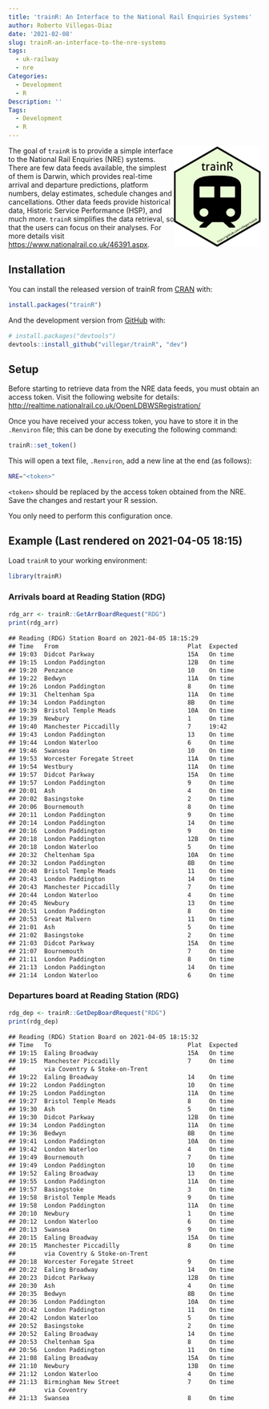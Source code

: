 ```yaml
---
title: 'trainR: An Interface to the National Rail Enquiries Systems'
author: Roberto Villegas-Diaz
date: '2021-02-08'
slug: trainR-an-interface-to-the-nre-systems
tags:
  - uk-railway
  - nre
Categories:
  - Development
  - R
Description: ''
Tags:
  - Development
  - R
---
```


<img src="https://raw.githubusercontent.com/villegar/trainR/main/inst/images/logo.png" alt="logo" align="right" height=200px/>

The goal of `trainR` is to provide a simple interface to the 
National Rail Enquiries (NRE) systems. There are few data feeds 
available, the simplest of them is Darwin, which provides real-time 
arrival and departure predictions, platform numbers, delay estimates, 
schedule changes and cancellations. Other data feeds provide historical 
data, Historic Service Performance (HSP), and much more. `trainR` 
simplifies the data retrieval, so that the users can focus on their 
analyses. For more details visit 
https://www.nationalrail.co.uk/46391.aspx.

## Installation

You can install the released version of trainR from [CRAN](https://CRAN.R-project.org) with:

``` r
install.packages("trainR")
```

And the development version from [GitHub](https://github.com/) with:

``` r
# install.packages("devtools")
devtools::install_github("villegar/trainR", "dev")
```

## Setup
Before starting to retrieve data from the NRE data feeds, you must obtain an access token. 
Visit the following website for details: http://realtime.nationalrail.co.uk/OpenLDBWSRegistration/

Once you have received your access token, you have to store it in the `.Renviron` file; this can be 
done by executing the following command:


```r
trainR::set_token()
```

This will open a text file, `.Renviron`, add a new line at the end (as follows):

```bash
NRE="<token>"
```

`<token>` should be replaced by the access token obtained from the NRE. Save the changes and restart 
your R session.

You only need to perform this configuration once.

## Example (Last rendered on 2021-04-05 18:15)

Load `trainR` to your working environment:

```r
library(trainR)
```

### Arrivals board at Reading Station (RDG)


```r
rdg_arr <- trainR::GetArrBoardRequest("RDG")
print(rdg_arr)
```

```
## Reading (RDG) Station Board on 2021-04-05 18:15:29
## Time   From                                    Plat  Expected
## 19:03  Didcot Parkway                          15A   On time
## 19:15  London Paddington                       12B   On time
## 19:20  Penzance                                10    On time
## 19:22  Bedwyn                                  11A   On time
## 19:26  London Paddington                       8     On time
## 19:31  Cheltenham Spa                          11A   On time
## 19:34  London Paddington                       8B    On time
## 19:39  Bristol Temple Meads                    10A   On time
## 19:39  Newbury                                 1     On time
## 19:40  Manchester Piccadilly                   7     19:42
## 19:43  London Paddington                       13    On time
## 19:44  London Waterloo                         6     On time
## 19:46  Swansea                                 10    On time
## 19:53  Worcester Foregate Street               11A   On time
## 19:54  Westbury                                11A   On time
## 19:57  Didcot Parkway                          15A   On time
## 19:57  London Paddington                       9     On time
## 20:01  Ash                                     4     On time
## 20:02  Basingstoke                             2     On time
## 20:06  Bournemouth                             8     On time
## 20:11  London Paddington                       9     On time
## 20:14  London Paddington                       14    On time
## 20:16  London Paddington                       9     On time
## 20:18  London Paddington                       12B   On time
## 20:18  London Waterloo                         5     On time
## 20:32  Cheltenham Spa                          10A   On time
## 20:32  London Paddington                       8B    On time
## 20:40  Bristol Temple Meads                    11    On time
## 20:43  London Paddington                       14    On time
## 20:43  Manchester Piccadilly                   7     On time
## 20:44  London Waterloo                         4     On time
## 20:45  Newbury                                 13    On time
## 20:51  London Paddington                       8     On time
## 20:53  Great Malvern                           11    On time
## 21:01  Ash                                     5     On time
## 21:02  Basingstoke                             2     On time
## 21:03  Didcot Parkway                          15A   On time
## 21:07  Bournemouth                             7     On time
## 21:11  London Paddington                       8     On time
## 21:13  London Paddington                       14    On time
## 21:14  London Waterloo                         6     On time
```

### Departures board at Reading Station (RDG)


```r
rdg_dep <- trainR::GetDepBoardRequest("RDG")
print(rdg_dep)
```

```
## Reading (RDG) Station Board on 2021-04-05 18:15:32
## Time   To                                      Plat  Expected
## 19:15  Ealing Broadway                         15A   On time
## 19:15  Manchester Piccadilly                   7     On time
##        via Coventry & Stoke-on-Trent           
## 19:22  Ealing Broadway                         14    On time
## 19:22  London Paddington                       10    On time
## 19:25  London Paddington                       11A   On time
## 19:27  Bristol Temple Meads                    8     On time
## 19:30  Ash                                     5     On time
## 19:30  Didcot Parkway                          12B   On time
## 19:34  London Paddington                       11A   On time
## 19:36  Bedwyn                                  8B    On time
## 19:41  London Paddington                       10A   On time
## 19:42  London Waterloo                         4     On time
## 19:49  Bournemouth                             7     On time
## 19:49  London Paddington                       10    On time
## 19:52  Ealing Broadway                         13    On time
## 19:55  London Paddington                       11A   On time
## 19:57  Basingstoke                             3     On time
## 19:58  Bristol Temple Meads                    9     On time
## 19:58  London Paddington                       11A   On time
## 20:10  Newbury                                 1     On time
## 20:12  London Waterloo                         6     On time
## 20:13  Swansea                                 9     On time
## 20:15  Ealing Broadway                         15A   On time
## 20:15  Manchester Piccadilly                   8     On time
##        via Coventry & Stoke-on-Trent           
## 20:18  Worcester Foregate Street               9     On time
## 20:22  Ealing Broadway                         14    On time
## 20:23  Didcot Parkway                          12B   On time
## 20:30  Ash                                     4     On time
## 20:35  Bedwyn                                  8B    On time
## 20:36  London Paddington                       10A   On time
## 20:42  London Paddington                       11    On time
## 20:42  London Waterloo                         5     On time
## 20:52  Basingstoke                             2     On time
## 20:52  Ealing Broadway                         14    On time
## 20:53  Cheltenham Spa                          8     On time
## 20:56  London Paddington                       11    On time
## 21:08  Ealing Broadway                         15A   On time
## 21:10  Newbury                                 13B   On time
## 21:12  London Waterloo                         4     On time
## 21:13  Birmingham New Street                   7     On time
##        via Coventry                            
## 21:13  Swansea                                 8     On time
```
